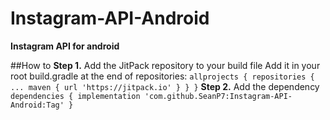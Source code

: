 # Instagram-API-Android
**Instagram API for android**

##How to
**Step 1.** Add the JitPack repository to your build file
Add it in your root build.gradle at the end of repositories:
``
	allprojects {
		repositories {
			...
			maven { url 'https://jitpack.io' }
		}
	}
  ``
 **Step 2.** Add the dependency
  ``
  	dependencies {
	        implementation 'com.github.SeanP7:Instagram-API-Android:Tag'
	}
  ``
